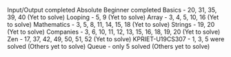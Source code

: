 Input/Output completed
Absolute Beginner completed
Basics - 20, 31, 35, 39, 40 (Yet to solve)
Looping - 5, 9 (Yet to solve)
Array - 3, 4, 5, 10, 16 (Yet to solve)
Mathematics - 3, 5, 8, 11, 14, 15, 18 (Yet to solve)
Strings - 19, 20 (Yet to solve)
Companies - 3, 6, 10, 11, 12, 13, 15, 16, 18, 19, 20 (Yet to solve)
Zen - 17, 37, 42, 49, 50, 51, 52 (Yet to solve)
KPRIET-U19CS307 - 1, 3, 5 were solved (Others yet to solve)
Queue - only 5 solved (Others yet to solve)